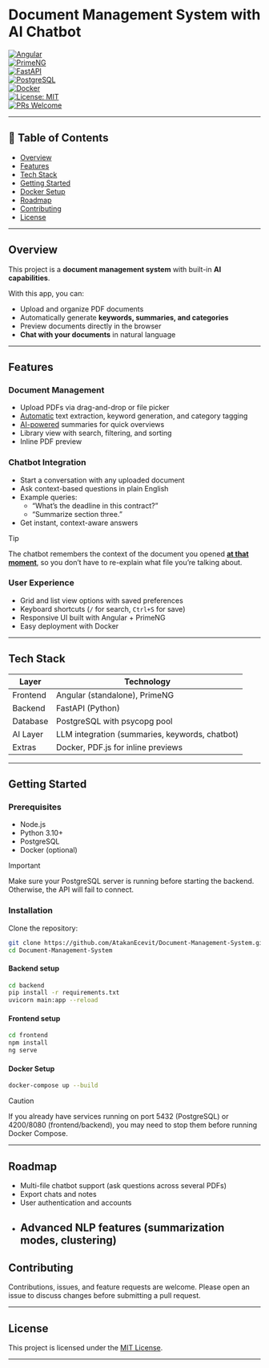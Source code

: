 # Document Management System with AI Chatbot

[![Angular](https://img.shields.io/badge/Frontend-Angular-red?logo=angular)](https://angular.dev/)  
[![PrimeNG](https://img.shields.io/badge/UI-PrimeNG-blue?logo=primefaces)](https://primeng.org/)  
[![FastAPI](https://img.shields.io/badge/Backend-FastAPI-teal?logo=fastapi)](https://fastapi.tiangolo.com/)  
[![PostgreSQL](https://img.shields.io/badge/Database-PostgreSQL-blue?logo=postgresql)](https://www.postgresql.org/)  
[![Docker](https://img.shields.io/badge/Container-Docker-2496ED?logo=docker)](https://www.docker.com/)  
[![License: MIT](https://img.shields.io/badge/License-MIT-green.svg)](LICENSE)  
[![PRs Welcome](https://img.shields.io/badge/PRs-Welcome-brightgreen.svg)](https://github.com/AtakanEcevit/Document-Management-System/pulls)  

---

## 📑 Table of Contents
- [Overview](#overview)
- [Features](#features)
- [Tech Stack](#tech-stack)
- [Getting Started](#getting-started)
- [Docker Setup](#docker-setup)
- [Roadmap](#roadmap)
- [Contributing](#contributing)
- [License](#license)

---

## Overview  

This project is a **document management system** with built-in **AI capabilities**.  

With this app, you can:  
- Upload and organize PDF documents  
- Automatically generate **keywords, summaries, and categories**  
- Preview documents directly in the browser  
- **Chat with your documents** in natural language  

---

## Features  

### Document Management  
- Upload PDFs via drag-and-drop or file picker  
- <ins>Automatic</ins> text extraction, keyword generation, and category tagging  
- <ins>AI-powered</ins> summaries for quick overviews  
- Library view with search, filtering, and sorting  
- Inline PDF preview  

### Chatbot Integration  
- Start a conversation with any uploaded document  
- Ask context-based questions in plain English  
- Example queries:  
  - “What’s the deadline in this contract?”  
  - “Summarize section three.”  
- Get instant, context-aware answers

> [!TIP]  
> The chatbot remembers the context of the document you opened <ins>**at that moment**</ins>, so you don’t have to re-explain what file you’re talking about.  

### User Experience  
- Grid and list view options with saved preferences  
- Keyboard shortcuts (`/` for search, `Ctrl+S` for save)  
- Responsive UI built with Angular + PrimeNG  
- Easy deployment with Docker  

---

## Tech Stack  

| Layer      | Technology |
|------------|------------|
| Frontend   | Angular (standalone), PrimeNG |
| Backend    | FastAPI (Python) |
| Database   | PostgreSQL with psycopg pool |
| AI Layer   | LLM integration (summaries, keywords, chatbot) |
| Extras     | Docker, PDF.js for inline previews |

---

## Getting Started  

### Prerequisites  
- Node.js  
- Python 3.10+  
- PostgreSQL  
- Docker (optional)

> [!IMPORTANT]  
> Make sure your PostgreSQL server is running before starting the backend. Otherwise, the API will fail to connect.  

### Installation  

Clone the repository:  
```bash
git clone https://github.com/AtakanEcevit/Document-Management-System.git
cd Document-Management-System
```

#### Backend setup
```bash
cd backend
pip install -r requirements.txt
uvicorn main:app --reload
```

#### Frontend setup
```bash
cd frontend
npm install
ng serve
```

#### Docker Setup
```bash
docker-compose up --build
```
>[!CAUTION]
>If you already have services running on port 5432 (PostgreSQL) or 4200/8080 (frontend/backend), you may need to stop them before running Docker Compose.

---

## Roadmap

- Multi-file chatbot support (ask questions across several PDFs)
- Export chats and notes
- User authentication and accounts
- Advanced NLP features (summarization modes, clustering)
  ---

## Contributing

Contributions, issues, and feature requests are welcome.
Please open an issue to discuss changes before submitting a pull request.

---
## License

This project is licensed under the [MIT License](LICENSE).

---
